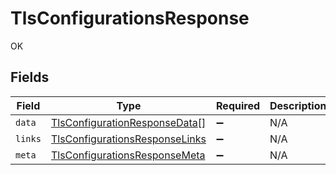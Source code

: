 # TlsConfigurationsResponse

OK


## Fields

| Field                                                                                   | Type                                                                                    | Required                                                                                | Description                                                                             |
| --------------------------------------------------------------------------------------- | --------------------------------------------------------------------------------------- | --------------------------------------------------------------------------------------- | --------------------------------------------------------------------------------------- |
| `data`                                                                                  | [TlsConfigurationResponseData](../../models/shared/tlsconfigurationresponsedata.md)[]   | :heavy_minus_sign:                                                                      | N/A                                                                                     |
| `links`                                                                                 | [TlsConfigurationsResponseLinks](../../models/shared/tlsconfigurationsresponselinks.md) | :heavy_minus_sign:                                                                      | N/A                                                                                     |
| `meta`                                                                                  | [TlsConfigurationsResponseMeta](../../models/shared/tlsconfigurationsresponsemeta.md)   | :heavy_minus_sign:                                                                      | N/A                                                                                     |